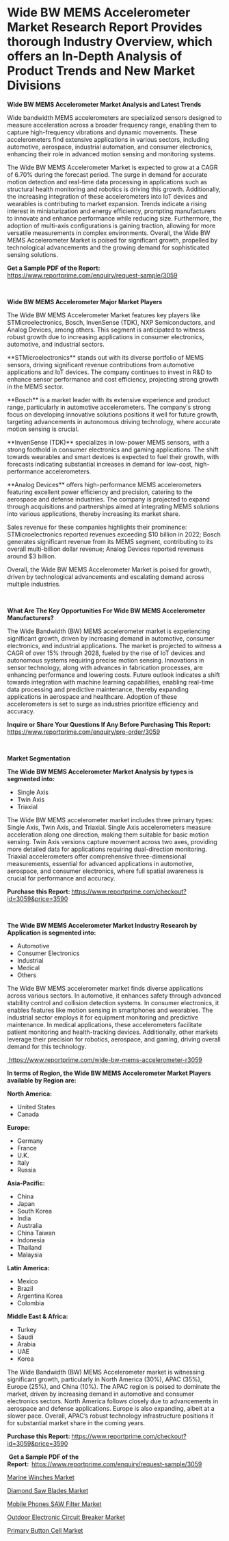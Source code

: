 <p><h1>Wide BW MEMS Accelerometer Market Research Report Provides thorough Industry Overview, which offers an In-Depth Analysis of Product Trends and New Market Divisions</h1></p><p><strong>Wide BW MEMS Accelerometer Market Analysis and Latest Trends</strong></p>
<p><p>Wide bandwidth MEMS accelerometers are specialized sensors designed to measure acceleration across a broader frequency range, enabling them to capture high-frequency vibrations and dynamic movements. These accelerometers find extensive applications in various sectors, including automotive, aerospace, industrial automation, and consumer electronics, enhancing their role in advanced motion sensing and monitoring systems.</p><p>The Wide BW MEMS Accelerometer Market is expected to grow at a CAGR of 6.70% during the forecast period. The surge in demand for accurate motion detection and real-time data processing in applications such as structural health monitoring and robotics is driving this growth. Additionally, the increasing integration of these accelerometers into IoT devices and wearables is contributing to market expansion. Trends indicate a rising interest in miniaturization and energy efficiency, prompting manufacturers to innovate and enhance performance while reducing size. Furthermore, the adoption of multi-axis configurations is gaining traction, allowing for more versatile measurements in complex environments. Overall, the Wide BW MEMS Accelerometer Market is poised for significant growth, propelled by technological advancements and the growing demand for sophisticated sensing solutions.</p></p>
<p><strong>Get a Sample PDF of the Report:&nbsp;</strong> <a href="https://www.reportprime.com/enquiry/request-sample/3059">https://www.reportprime.com/enquiry/request-sample/3059</a></p>
<p>&nbsp;</p>
<p><strong>Wide BW MEMS Accelerometer Major Market Players</strong></p>
<p><p>The Wide BW MEMS Accelerometer Market features key players like STMicroelectronics, Bosch, InvenSense (TDK), NXP Semiconductors, and Analog Devices, among others. This segment is anticipated to witness robust growth due to increasing applications in consumer electronics, automotive, and industrial sectors.</p><p>**STMicroelectronics** stands out with its diverse portfolio of MEMS sensors, driving significant revenue contributions from automotive applications and IoT devices. The company continues to invest in R&D to enhance sensor performance and cost efficiency, projecting strong growth in the MEMS sector.</p><p>**Bosch** is a market leader with its extensive experience and product range, particularly in automotive accelerometers. The company's strong focus on developing innovative solutions positions it well for future growth, targeting advancements in autonomous driving technology, where accurate motion sensing is crucial.</p><p>**InvenSense (TDK)** specializes in low-power MEMS sensors, with a strong foothold in consumer electronics and gaming applications. The shift towards wearables and smart devices is expected to fuel their growth, with forecasts indicating substantial increases in demand for low-cost, high-performance accelerometers.</p><p>**Analog Devices** offers high-performance MEMS accelerometers featuring excellent power efficiency and precision, catering to the aerospace and defense industries. The company is projected to expand through acquisitions and partnerships aimed at integrating MEMS solutions into various applications, thereby increasing its market share.</p><p>Sales revenue for these companies highlights their prominence: STMicroelectronics reported revenues exceeding $10 billion in 2022; Bosch generates significant revenue from its MEMS segment, contributing to its overall multi-billion dollar revenue; Analog Devices reported revenues around $3 billion. </p><p>Overall, the Wide BW MEMS Accelerometer Market is poised for growth, driven by technological advancements and escalating demand across multiple industries.</p></p>
<p>&nbsp;</p>
<p><strong>What Are The Key Opportunities For Wide BW MEMS Accelerometer Manufacturers?</strong></p>
<p><p>The Wide Bandwidth (BW) MEMS accelerometer market is experiencing significant growth, driven by increasing demand in automotive, consumer electronics, and industrial applications. The market is projected to witness a CAGR of over 15% through 2028, fueled by the rise of IoT devices and autonomous systems requiring precise motion sensing. Innovations in sensor technology, along with advances in fabrication processes, are enhancing performance and lowering costs. Future outlook indicates a shift towards integration with machine learning capabilities, enabling real-time data processing and predictive maintenance, thereby expanding applications in aerospace and healthcare. Adoption of these accelerometers is set to surge as industries prioritize efficiency and accuracy.</p></p>
<p><strong>Inquire or Share Your Questions If Any Before Purchasing This Report:</strong> <a href="https://www.reportprime.com/enquiry/pre-order/3059">https://www.reportprime.com/enquiry/pre-order/3059</a></p>
<p>&nbsp;</p>
<p><strong>Market Segmentation</strong></p>
<p><strong>The Wide BW MEMS Accelerometer Market Analysis by types is segmented into:</strong></p>
<p><ul><li>Single Axis</li><li>Twin Axis</li><li>Triaxial</li></ul></p>
<p><p>The Wide BW MEMS accelerometer market includes three primary types: Single Axis, Twin Axis, and Triaxial. Single Axis accelerometers measure acceleration along one direction, making them suitable for basic motion sensing. Twin Axis versions capture movement across two axes, providing more detailed data for applications requiring dual-direction monitoring. Triaxial accelerometers offer comprehensive three-dimensional measurements, essential for advanced applications in automotive, aerospace, and consumer electronics, where full spatial awareness is crucial for performance and accuracy.</p></p>
<p><strong>Purchase this Report:&nbsp;</strong><a href="https://www.reportprime.com/checkout?id=3059&price=3590">https://www.reportprime.com/checkout?id=3059&price=3590</a></p>
<p>&nbsp;</p>
<p><strong>The Wide BW MEMS Accelerometer Market Industry Research by Application is segmented into:</strong></p>
<p><ul><li>Automotive</li><li>Consumer Electronics</li><li>Industrial</li><li>Medical</li><li>Others</li></ul></p>
<p><p>The Wide BW MEMS accelerometer market finds diverse applications across various sectors. In automotive, it enhances safety through advanced stability control and collision detection systems. In consumer electronics, it enables features like motion sensing in smartphones and wearables. The industrial sector employs it for equipment monitoring and predictive maintenance. In medical applications, these accelerometers facilitate patient monitoring and health-tracking devices. Additionally, other markets leverage their precision for robotics, aerospace, and gaming, driving overall demand for this technology.</p></p>
<p><a href="https://www.reportprime.com/wide-bw-mems-accelerometer-r3059">&nbsp;https://www.reportprime.com/wide-bw-mems-accelerometer-r3059</a></p>
<p><strong>In terms of Region, the Wide BW MEMS Accelerometer Market Players available by Region are:</strong></p>
<p>
    <p> <strong> North America: </strong>
        <ul>
            <li>United States</li>
            <li>Canada</li>
        </ul>
        </p> 
    <p> <strong> Europe: </strong>
        <ul>
            <li>Germany</li>
            <li>France</li>
            <li>U.K.</li>
            <li>Italy</li>
            <li>Russia</li>
        </ul>
        </p> 
    <p> <strong> Asia-Pacific: </strong>
        <ul>
            <li>China</li>
            <li>Japan</li>
            <li>South Korea</li>
            <li>India</li>
            <li>Australia</li>
            <li>China Taiwan</li>
            <li>Indonesia</li>
            <li>Thailand</li>
            <li>Malaysia</li>
        </ul>
        </p> 
    <p> <strong> Latin America: </strong>
        <ul>
            <li>Mexico</li>
            <li>Brazil</li>
            <li>Argentina Korea</li>
            <li>Colombia</li>
        </ul>
        </p> 
    <p> <strong> Middle East & Africa: </strong>
        <ul>
            <li>Turkey</li>
            <li>Saudi</li>
            <li>Arabia</li>
            <li>UAE</li>
            <li>Korea</li>
        </ul>
    </p>
    </p>
<p><p>The Wide Bandwidth (BW) MEMS Accelerometer market is witnessing significant growth, particularly in North America (30%), APAC (35%), Europe (25%), and China (10%). The APAC region is poised to dominate the market, driven by increasing demand in automotive and consumer electronics sectors. North America follows closely due to advancements in aerospace and defense applications. Europe is also expanding, albeit at a slower pace. Overall, APAC’s robust technology infrastructure positions it for substantial market share in the coming years.</p></p>
<p><strong>Purchase this Report: </strong><a href="https://www.reportprime.com/checkout?id=3059&price=3590">https://www.reportprime.com/checkout?id=3059&price=3590</a></p>
<p>&nbsp;<strong>Get a Sample PDF of the Report:&nbsp;&nbsp;</strong><a href="https://www.reportprime.com/enquiry/request-sample/3059">https://www.reportprime.com/enquiry/request-sample/3059</a></p>
<p><strong></strong></p>
<p><p><a href="https://www.linkedin.com/pulse/strategic-market-insights-global-marine-winches-2024-2031-n3tof?trackingId=exykQdCHQUyFz3H%2FRxNeYA%3D%3D">Marine Winches Market</a></p><p><a href="https://www.linkedin.com/pulse/diamond-saw-blades-market-forecast-global-trends-analysis-from-z49mf?trackingId=T74dHAnsT0SOSCCuFSFfgA%3D%3D">Diamond Saw Blades Market</a></p><p><a href="https://github.com/FlorianWolf90/Market-Research-Report-List-1/blob/main/mobile-phones-saw-filter-market.md">Mobile Phones SAW Filter Market</a></p><p><a href="https://github.com/NargisHussain75/Market-Research-Report-List-1/blob/main/outdoor-electronic-circuit-breaker-market.md">Outdoor Electronic Circuit Breaker Market</a></p><p><a href="https://issuu.com/reportprime-2/docs/primary-button-cell-market-size-203_ac6ac8464bbb8b">Primary Button Cell Market</a></p></p>